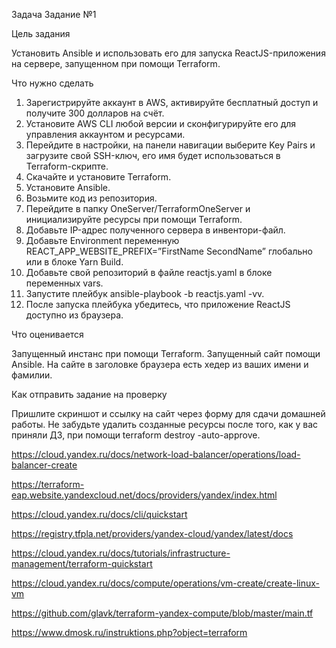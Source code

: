 Задача
Задание №1

Цель задания

Установить Ansible и использовать его для запуска ReactJS-приложения на сервере, запущенном при помощи Terraform.

Что нужно сделать

1. Зарегистрируйте аккаунт в AWS, активируйте бесплатный доступ и получите 300 долларов на счёт. 
2. Установите AWS CLI любой версии и сконфигурируйте его для управления аккаунтом и ресурсами. 
3. Перейдите в настройки, на панели навигации выберите Key Pairs и загрузите свой SSH-ключ, его имя будет использоваться в Terraform-скрипте.
4. Скачайте и установите Terraform.
5. Установите Ansible.
6. Возьмите код из репозитория.
7. Перейдите в папку OneServer/TerraformOneServer и инициализируйте ресурсы при помощи Terraform.
8. Добавьте IP-адрес полученного сервера в инвентори-файл.
9. Добавьте Environment переменную REACT_APP_WEBSITE_PREFIX=”FirstName SecondName” глобально или в блоке Yarn Build.
10. Добавьте свой репозиторий в файле reactjs.yaml в блоке переменных vars.
11. Запустите плейбук ansible-playbook -b reactjs.yaml -vv.
12. После запуска плейбука убедитесь, что приложение ReactJS доступно из браузера.

Что оценивается

Запущенный инстанс при помощи Terraform.
Запущенный сайт помощи Ansible.
На сайте в заголовке браузера есть хедер из ваших имени и фамилии.


Как отправить задание на проверку

Пришлите скриншот и ссылку на сайт через форму для сдачи домашней работы. Не забудьте удалить созданные ресурсы после того, как у вас приняли ДЗ, при помощи terraform destroy -auto-approve.


https://cloud.yandex.ru/docs/network-load-balancer/operations/load-balancer-create

https://terraform-eap.website.yandexcloud.net/docs/providers/yandex/index.html

https://cloud.yandex.ru/docs/cli/quickstart

https://registry.tfpla.net/providers/yandex-cloud/yandex/latest/docs

https://cloud.yandex.ru/docs/tutorials/infrastructure-management/terraform-quickstart

https://cloud.yandex.ru/docs/compute/operations/vm-create/create-linux-vm

https://github.com/glavk/terraform-yandex-compute/blob/master/main.tf

https://www.dmosk.ru/instruktions.php?object=terraform


